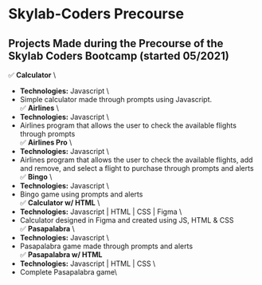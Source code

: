 # Skylab-Coders Precourse

## Projects Made during the Precourse of the Skylab Coders Bootcamp (started 05/2021)

✅ **Calculator** \
* **Technologies:** Javascript \
* Simple calculator made through prompts using Javascript. \
✅ **Airlines** \
* **Technologies:** Javascript \
* Airlines program that allows the user to check the available flights through prompts\
✅ **Airlines Pro** \
* **Technologies:** Javascript \
* Airlines program that allows the user to check the available flights, add and remove, and select a flight to purchase through prompts and alerts\
✅ **Bingo** \
* **Technologies:** Javascript \
* Bingo game using prompts and alerts\
✅ **Calculator w/ HTML** \
* **Technologies:** Javascript | HTML | CSS | Figma \
* Calculator designed in Figma and created using JS, HTML & CSS \
✅ **Pasapalabra** \
* **Technologies:** Javascript \
* Pasapalabra game made through prompts and alerts\
✅ **Pasapalabra w/ HTML**
* **Technologies:** Javascript | HTML | CSS \
* Complete Pasapalabra game\

